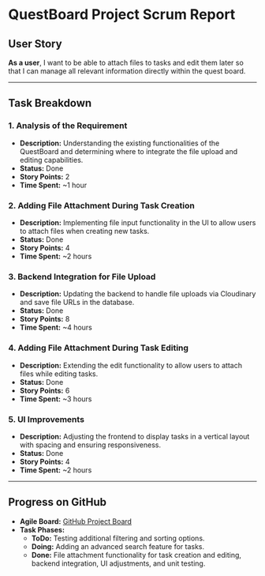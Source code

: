 # QuestBoard Project Scrum Report

## User Story
**As a user**, I want to be able to attach files to tasks and edit them later so that I can manage all relevant information directly within the quest board.

---

## Task Breakdown

### 1. Analysis of the Requirement
- **Description:** Understanding the existing functionalities of the QuestBoard and determining where to integrate the file upload and editing capabilities.
- **Status:** Done  
- **Story Points:** 2  
- **Time Spent:** ~1 hour  

### 2. Adding File Attachment During Task Creation
- **Description:** Implementing file input functionality in the UI to allow users to attach files when creating new tasks.
- **Status:** Done  
- **Story Points:** 4  
- **Time Spent:** ~2 hours  

### 3. Backend Integration for File Upload
- **Description:** Updating the backend to handle file uploads via Cloudinary and save file URLs in the database.
- **Status:** Done  
- **Story Points:** 8  
- **Time Spent:** ~4 hours  

### 4. Adding File Attachment During Task Editing
- **Description:** Extending the edit functionality to allow users to attach files while editing tasks.
- **Status:** Done  
- **Story Points:** 6  
- **Time Spent:** ~3 hours  

### 5. UI Improvements
- **Description:** Adjusting the frontend to display tasks in a vertical layout with spacing and ensuring responsiveness.
- **Status:** Done  
- **Story Points:** 4  
- **Time Spent:** ~2 hours  

---

## Progress on GitHub

- **Agile Board:** [GitHub Project Board](https://github.com/users/Gencoe/projects/1)  
- **Task Phases:**
  - **ToDo:** Testing additional filtering and sorting options.  
  - **Doing:** Adding an advanced search feature for tasks.  
  - **Done:** File attachment functionality for task creation and editing, backend integration, UI adjustments, and unit testing.  
